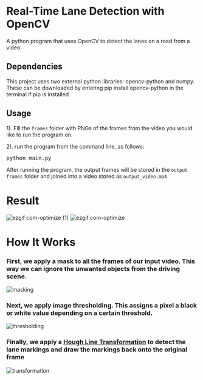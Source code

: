 # Real-Time Lane Detection with OpenCV

A python program that uses OpenCV to detect the lanes on a road from a video

## Dependencies

This project uses two external python libraries: opencv-python and numpy.
These can be downloaded by entering pip install opencv-python in the terminal if pip is installed

## Usage

1). Fill the `frames` folder with PNGs of the frames from the video you would like to run the program on.

2). run the program from the command line, as follows:

<pre>python main.py 
</pre>

After running the program, the output frames will be stored in the `output frames` folder and joined into a video stored as `output_video.mp4`

# Result

 ![ezgif com-optimize (1)](https://github.com/ReedGoldsworthy/Driving-Lane-Detection-using-OpenCV/assets/59662986/fa41426d-1bfd-4d47-ac89-50fc2337f2fb) ![ezgif com-optimize](https://github.com/ReedGoldsworthy/Driving-Lane-Detection-using-OpenCV/assets/59662986/0d570c3c-f503-4653-9855-fe83afcbcee7)



# How It Works

### First, we apply a mask to all the frames of our input video. This way we can ignore the unwanted objects from the driving scene.

![masking](https://github.com/ReedGoldsworthy/Driving-Lane-Detection-using-OpenCV/assets/59662986/9fb7f5ab-0d3c-4abc-b841-8403ee7f8fe3)


### Next, we apply image thresholding. This assigns a pixel a black or white value depending on a certain threshold.

![thresholding](https://github.com/ReedGoldsworthy/Driving-Lane-Detection-using-OpenCV/assets/59662986/f655700f-5c5d-4940-8996-19d5841a967e)


### Finally, we apply a [Hough Line Transformation](https://docs.opencv.org/3.4/d9/db0/tutorial_hough_lines.html) to detect the lane markings and draw the markings back onto the original frame

![transformation](https://github.com/ReedGoldsworthy/Driving-Lane-Detection-using-OpenCV/assets/59662986/7335010a-a5d3-49f1-8ce4-f82afbbf8e25)





  







